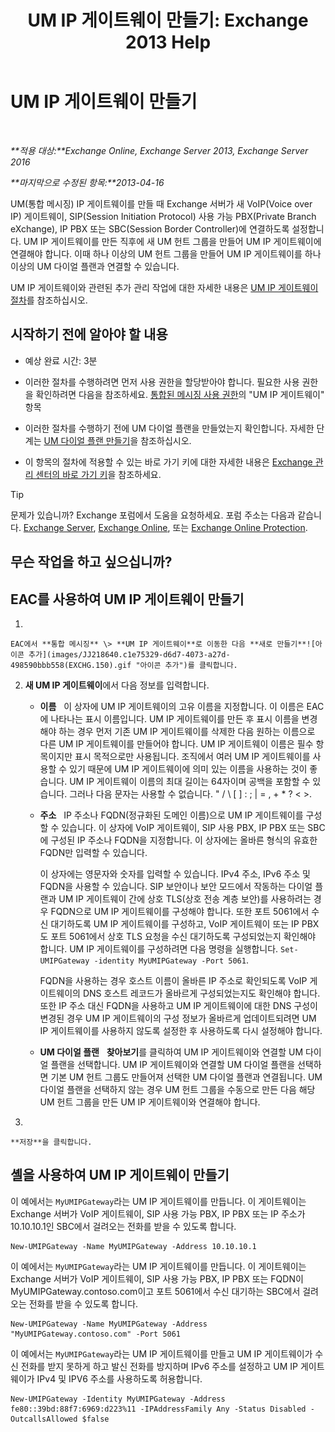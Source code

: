 ﻿---
title: 'UM IP 게이트웨이 만들기: Exchange 2013 Help'
TOCTitle: UM IP 게이트웨이 만들기
ms:assetid: 542d6b50-147b-4cec-b54d-61c7b8fc0fc7
ms:mtpsurl: https://technet.microsoft.com/ko-kr/library/Aa998045(v=EXCHG.150)
ms:contentKeyID: 50483127
ms.date: 05/22/2018
mtps_version: v=EXCHG.150
f1_keywords:
- Microsoft.Exchange.Management.SnapIn.Esm.Servers.UnifiedMessaging.CreateUMIPGatewayWizardForm.CreateUMIPGatewayWizardPage
ms.translationtype: MT
---

# UM IP 게이트웨이 만들기

 

_**적용 대상:**Exchange Online, Exchange Server 2013, Exchange Server 2016_

_**마지막으로 수정된 항목:**2013-04-16_

UM(통합 메시징) IP 게이트웨이를 만들 때 Exchange 서버가 새 VoIP(Voice over IP) 게이트웨이, SIP(Session Initiation Protocol) 사용 가능 PBX(Private Branch eXchange), IP PBX 또는 SBC(Session Border Controller)에 연결하도록 설정합니다. UM IP 게이트웨이를 만든 직후에 새 UM 헌트 그룹을 만들어 UM IP 게이트웨이에 연결해야 합니다. 이때 하나 이상의 UM 헌트 그룹을 만들어 UM IP 게이트웨이를 하나 이상의 UM 다이얼 플랜과 연결할 수 있습니다.

UM IP 게이트웨이와 관련된 추가 관리 작업에 대한 자세한 내용은 [UM IP 게이트웨이 절차](um-ip-gateway-procedures-exchange-2013-help.md)를 참조하십시오.

## 시작하기 전에 알아야 할 내용

  - 예상 완료 시간: 3분

  - 이러한 절차를 수행하려면 먼저 사용 권한을 할당받아야 합니다. 필요한 사용 권한을 확인하려면 다음을 참조하세요. [통합된 메시징 사용 권한](unified-messaging-permissions-exchange-2013-help.md)의 "UM IP 게이트웨이" 항목

  - 이러한 절차를 수행하기 전에 UM 다이얼 플랜을 만들었는지 확인합니다. 자세한 단계는 [UM 다이얼 플랜 만들기](create-a-um-dial-plan-exchange-2013-help.md)을 참조하십시오.

  - 이 항목의 절차에 적용할 수 있는 바로 가기 키에 대한 자세한 내용은 [Exchange 관리 센터의 바로 가기 키](keyboard-shortcuts-in-the-exchange-admin-center-exchange-online-protection-help.md)을 참조하세요.


> [!TIP]
> 문제가 있습니까? Exchange 포럼에서 도움을 요청하세요. 포럼 주소는 다음과 같습니다. <A href="https://go.microsoft.com/fwlink/p/?linkid=60612">Exchange Server</A>, <A href="https://go.microsoft.com/fwlink/p/?linkid=267542">Exchange Online</A>, 또는 <A href="https://go.microsoft.com/fwlink/p/?linkid=285351">Exchange Online Protection</A>.



## 무슨 작업을 하고 싶으십니까?

## EAC를 사용하여 UM IP 게이트웨이 만들기

1.  
    
    EAC에서 **통합 메시징** \> **UM IP 게이트웨이**로 이동한 다음 **새로 만들기**![아이콘 추가](images/JJ218640.c1e75329-d6d7-4073-a27d-498590bbb558(EXCHG.150).gif "아이콘 추가")를 클릭합니다.

2.  **새 UM IP 게이트웨이**에서 다음 정보를 입력합니다.
    
      - **이름**   이 상자에 UM IP 게이트웨이의 고유 이름을 지정합니다. 이 이름은 EAC에 나타나는 표시 이름입니다. UM IP 게이트웨이를 만든 후 표시 이름을 변경해야 하는 경우 먼저 기존 UM IP 게이트웨이를 삭제한 다음 원하는 이름으로 다른 UM IP 게이트웨이를 만들어야 합니다. UM IP 게이트웨이 이름은 필수 항목이지만 표시 목적으로만 사용됩니다. 조직에서 여러 UM IP 게이트웨이를 사용할 수 있기 때문에 UM IP 게이트웨이에 의미 있는 이름을 사용하는 것이 좋습니다. UM IP 게이트웨이 이름의 최대 길이는 64자이며 공백을 포함할 수 있습니다. 그러나 다음 문자는 사용할 수 없습니다. " / \\ \[ \] : ; | = , + \* ? \< \>.
    
      - **주소**   IP 주소나 FQDN(정규화된 도메인 이름)으로 UM IP 게이트웨이를 구성할 수 있습니다. 이 상자에 VoIP 게이트웨이, SIP 사용 PBX, IP PBX 또는 SBC에 구성된 IP 주소나 FQDN을 지정합니다. 이 상자에는 올바른 형식의 유효한 FQDN만 입력할 수 있습니다.
        
        이 상자에는 영문자와 숫자를 입력할 수 있습니다. IPv4 주소, IPv6 주소 및 FQDN을 사용할 수 있습니다. SIP 보안이나 보안 모드에서 작동하는 다이얼 플랜과 UM IP 게이트웨이 간에 상호 TLS(상호 전송 계층 보안)를 사용하려는 경우 FQDN으로 UM IP 게이트웨이를 구성해야 합니다. 또한 포트 5061에서 수신 대기하도록 UM IP 게이트웨이를 구성하고, VoIP 게이트웨이 또는 IP PBX도 포트 5061에서 상호 TLS 요청을 수신 대기하도록 구성되었는지 확인해야 합니다. UM IP 게이트웨이를 구성하려면 다음 명령을 실행합니다. `Set-UMIPGateway -identity MyUMIPGateway -Port 5061`.
        
        FQDN을 사용하는 경우 호스트 이름이 올바른 IP 주소로 확인되도록 VoIP 게이트웨이의 DNS 호스트 레코드가 올바르게 구성되었는지도 확인해야 합니다. 또한 IP 주소 대신 FQDN을 사용하고 UM IP 게이트웨이에 대한 DNS 구성이 변경된 경우 UM IP 게이트웨이의 구성 정보가 올바르게 업데이트되려면 UM IP 게이트웨이를 사용하지 않도록 설정한 후 사용하도록 다시 설정해야 합니다.
    
      - **UM 다이얼 플랜**   **찾아보기**를 클릭하여 UM IP 게이트웨이와 연결할 UM 다이얼 플랜을 선택합니다. UM IP 게이트웨이와 연결할 UM 다이얼 플랜을 선택하면 기본 UM 헌트 그룹도 만들어져 선택한 UM 다이얼 플랜과 연결됩니다. UM 다이얼 플랜을 선택하지 않는 경우 UM 헌트 그룹을 수동으로 만든 다음 해당 UM 헌트 그룹을 만든 UM IP 게이트웨이와 연결해야 합니다.

3.  
    
    **저장**을 클릭합니다.

## 셸을 사용하여 UM IP 게이트웨이 만들기

이 예에서는 `MyUMIPGateway`라는 UM IP 게이트웨이를 만듭니다. 이 게이트웨이는 Exchange 서버가 VoIP 게이트웨이, SIP 사용 가능 PBX, IP PBX 또는 IP 주소가 10.10.10.1인 SBC에서 걸려오는 전화를 받을 수 있도록 합니다.

    New-UMIPGateway -Name MyUMIPGateway -Address 10.10.10.1

이 예에서는 `MyUMIPGateway`라는 UM IP 게이트웨이를 만듭니다. 이 게이트웨이는 Exchange 서버가 VoIP 게이트웨이, SIP 사용 가능 PBX, IP PBX 또는 FQDN이 MyUMIPGateway.contoso.com이고 포트 5061에서 수신 대기하는 SBC에서 걸려오는 전화를 받을 수 있도록 합니다.

    New-UMIPGateway -Name MyUMIPGateway -Address "MyUMIPGateway.contoso.com" -Port 5061

이 예에서는 `MyUMIPGateway`라는 UM IP 게이트웨이를 만들고 UM IP 게이트웨이가 수신 전화를 받지 못하게 하고 발신 전화를 방지하며 IPv6 주소를 설정하고 UM IP 게이트웨이가 IPv4 및 IPV6 주소를 사용하도록 허용합니다.

    New-UMIPGateway -Identity MyUMIPGateway -Address fe80::39bd:88f7:6969:d223%11 -IPAddressFamily Any -Status Disabled -OutcallsAllowed $false

